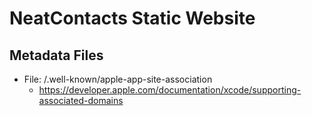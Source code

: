 # NeatContacts Static Website

## Metadata Files

- File: /.well-known/apple-app-site-association
  - <https://developer.apple.com/documentation/xcode/supporting-associated-domains>
